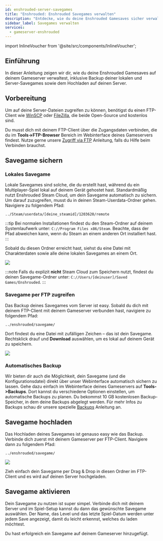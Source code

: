 ```yaml
---
id: enshrouded-server-savegames
title: "Enshrouded: Enshrouded Savegames verwalten"
description: "Entdecke, wie du deine Enshrouded Gamesaves sicher verwaltest und sicherst für entspanntes Multiplayer-Gaming → Jetzt mehr erfahren"
sidebar_label: Savegames verwalten
services:
  - gameserver-enshrouded
---
```


import InlineVoucher from '@site/src/components/InlineVoucher';

## Einführung

In dieser Anleitung zeigen wir dir, wie du deine Enshrouded Gamesaves auf deinem Gameserver verwaltest, inklusive Backup deiner lokalen und Server-Savegames sowie dem Hochladen auf deinen Server.

<InlineVoucher />

## Vorbereitung

Um auf deine Server-Dateien zugreifen zu können, benötigst du einen FTP-Client wie [WinSCP](https://winscp.net/eng/index.php) oder [FileZilla](https://filezilla-project.org/), die beide Open-Source und kostenlos sind.

Du musst dich mit deinem FTP-Client über die Zugangsdaten verbinden, die du im **Tools->FTP-Browser** Bereich im Webinterface deines Gameservers findest. Nutze gerne unsere [Zugriff via FTP](gameserver-ftpaccess.md) Anleitung, falls du Hilfe beim Verbinden brauchst.

## Savegame sichern

### Lokales Savegame

Lokale Savegames sind solche, die du erstellt hast, während du ein Multiplayer-Spiel lokal auf deinem Gerät gehostet hast. Standardmäßig nutzt Enshrouded Steam Cloud, um dein Savegame automatisch zu sichern. Um darauf zuzugreifen, musst du in deinen Steam-Userdata-Ordner gehen. Navigiere zu folgendem Pfad:
```
../Steam/userdata/[deine_steamid]/1203620/remote
```

:::tip
Bei normalen Installationen findest du den Steam-Ordner auf deinem Systemlaufwerk unter: `C://Program Files x86/Steam`. Beachte, dass der Pfad abweichen kann, wenn du Steam an einem anderen Ort installiert hast.
:::

Sobald du diesen Ordner erreicht hast, siehst du eine Datei mit Charakterdaten sowie alle deine lokalen Savegames an einem Ort.

![](https://github.com/zaphosting/docs/assets/42719082/31022018-3072-4b40-85f0-77f9da992ccc)

:::note
Falls du explizit **nicht** Steam Cloud zum Speichern nutzt, findest du deinen Savegame-Ordner unter: `C://Users/[deinuser]/Saved Games/Enshrouded`.
:::

### Savegame per FTP zugreifen

Das Backup deines Savegames vom Server ist easy. Sobald du dich mit deinem FTP-Client mit deinem Gameserver verbunden hast, navigiere zu folgendem Pfad:
```
../enshrouded/savegame/
```

Dort findest du eine Datei mit zufälligen Zeichen – das ist dein Savegame. Rechtsklick drauf und **Download** auswählen, um es lokal auf deinem Gerät zu speichern.

![](https://github.com/zaphosting/docs/assets/42719082/e7c230a3-a2cb-4ae0-a0dc-6d2211edd06c)

### Automatisches Backup

Wir bieten dir auch die Möglichkeit, dein Savegame (und die Konfigurationsdatei) direkt über unser Webinterface automatisch sichern zu lassen. Gehe dazu einfach im Webinterface deines Gameservers auf **Tools->Backups**. Dort kannst du verschiedene Optionen einstellen, um automatische Backups zu planen. Du bekommst 10 GB kostenlosen Backup-Speicher, in dem deine Backups abgelegt werden. Für mehr Infos zu Backups schau dir unsere spezielle [Backups](gameserver-backups.md) Anleitung an.

## Savegame hochladen

Das Hochladen deines Savegames ist genauso easy wie das Backup. Verbinde dich zuerst mit deinem Gameserver per FTP-Client. Navigiere dann zu folgendem Pfad:
```
../enshrouded/savegame/
```

![](https://github.com/zaphosting/docs/assets/42719082/e465680f-65bc-456d-bd99-fbdff755defb)

Zieh einfach dein Savegame per Drag & Drop in diesen Ordner im FTP-Client und es wird auf deinen Server hochgeladen.

## Savegame aktivieren

Dein Savegame zu nutzen ist super simpel. Verbinde dich mit deinem Server und im Spiel-Setup kannst du dann das gewünschte Savegame auswählen. Der Name, das Level und das letzte Spiel-Datum werden unter jedem Save angezeigt, damit du leicht erkennst, welches du laden möchtest.

Du hast erfolgreich ein Savegame auf deinem Gameserver hinzugefügt.

<InlineVoucher />